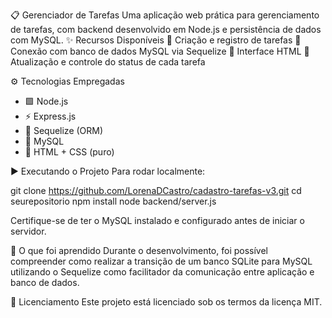 📋 Gerenciador de Tarefas
Uma aplicação web prática para gerenciamento de tarefas, com backend desenvolvido em Node.js e persistência de dados com MySQL.
✨ Recursos Disponíveis
	📌 Criação e registro de tarefas
	🔗 Conexão com banco de dados MySQL via Sequelize
	📱 Interface HTML 
	🔄 Atualização e controle do status de cada tarefa

⚙️ Tecnologias Empregadas
- 🟩 Node.js  
- ⚡ Express.js  
- 🧩 Sequelize (ORM)  
- 🐬 MySQL  
- 🎨 HTML + CSS (puro)  


▶️ Executando o Projeto
Para rodar localmente:

git clone https://github.com/LorenaDCastro/cadastro-tarefas-v3.git
cd seurepositorio
npm install
node backend/server.js

Certifique-se de ter o MySQL instalado e configurado antes de iniciar o servidor.

📘 O que foi aprendido
Durante o desenvolvimento, foi possível compreender como realizar a transição de um banco SQLite para MySQL utilizando o Sequelize como facilitador da comunicação entre aplicação e banco de dados.

📝 Licenciamento
Este projeto está licenciado sob os termos da licença MIT.
